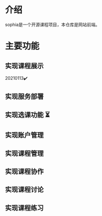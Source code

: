 # 介绍
sophia是一个开源课程项目，本仓库是网站前端。

# 主要功能


## 实现课程展示 

20210113:heavy_check_mark:

## 实现服务部署



## 实现选课功能 :hourglass_flowing_sand:



## 实现账户管理

## 实现课程管理

## 实现课程协作

## 实现课程讨论

## 实现课程练习

